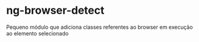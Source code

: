 # ng-browser-detect
Pequeno módulo que adiciona classes referentes ao browser em execução ao elemento selecionado
